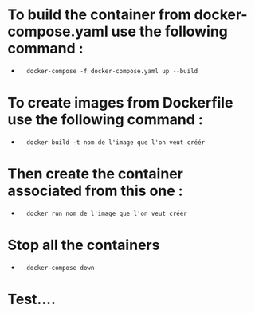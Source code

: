 # To build the container from docker-compose.yaml use the following command :
-       docker-compose -f docker-compose.yaml up --build

# To create images from Dockerfile use the following command :
-       docker build -t nom de l'image que l'on veut créér

# Then create the container associated from this one : 
-       docker run nom de l'image que l'on veut créér

# Stop all the containers
-       docker-compose down
# Test....
